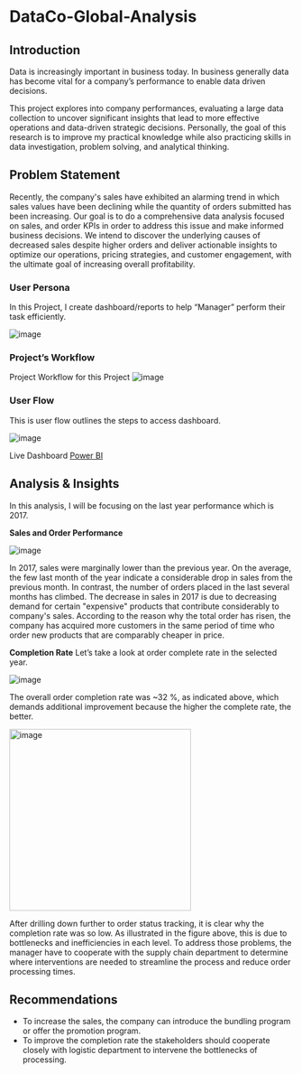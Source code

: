 # DataCo-Global-Analysis

## Introduction

Data is increasingly important in business today. In business generally  data has become vital for a company’s performance to enable data driven decisions.

This project explores into company performances,  evaluating a large data collection to uncover significant insights that lead to more effective operations and data-driven strategic decisions. Personally, the goal of this research is to improve my practical knowledge while also practicing skills in data investigation, problem solving, and analytical thinking.

## Problem Statement

Recently, the company's sales have exhibited an alarming trend in which sales values have been declining while the quantity of orders submitted has been increasing. Our goal is to do a comprehensive data analysis focused on sales, and order KPIs in order to address this issue and make informed business decisions. We intend to discover the underlying causes of decreased sales despite higher orders and deliver actionable insights to optimize our operations, pricing strategies, and customer engagement, with the ultimate goal of increasing overall profitability.


### User Persona

In this Project, I create dashboard/reports to help “Manager” perform their task efficiently.

![image](https://github.com/MuhammadFakhrurradhi/DataCo-Global-Analysis/assets/131879017/186f6329-1f72-4c3c-ac96-3df8a10b2256)


### Project’s Workflow

Project Workflow for this Project
![image](https://github.com/MuhammadFakhrurradhi/DataCo-Global-Analysis/assets/131879017/04291435-db1a-4bb6-b244-cef9d61ec1fe)


### User Flow

This is user flow outlines the steps to access dashboard.

![image](https://github.com/MuhammadFakhrurradhi/DataCo-Global-Analysis/assets/131879017/fbfb9fbe-5b51-472e-a108-5ff2a1dd19d4)


Live Dashboard [Power BI](https://app.powerbi.com/view?r=eyJrIjoiYTllMjRiNDAtYWZhMi00YTE5LTk2MDktZTYwYzNmMTQ2YTNlIiwidCI6ImM2ZTU0OWIzLTVmNDUtNDAzMi1hYWU5LWQ0MjQ0ZGM1YjJjNCJ9&pageName=ReportSectionb96ae2efb8e76b84bc0b)


## Analysis & Insights

In this analysis, I will be focusing on the last year performance which is 2017.

****************************Sales and Order Performance****************************

![image](https://github.com/MuhammadFakhrurradhi/DataCo-Global-Analysis/assets/131879017/2b55ff67-073a-4f0f-b190-99efc9c8ba2d)


In 2017, sales were marginally lower than the previous year. On the average, the few last  month of the year indicate a considerable drop in sales from the previous month. In contrast, the number of orders placed in the last several months has climbed. The decrease in sales in 2017 is due to decreasing demand for certain "expensive" products that contribute considerably to company's sales. According to the reason why the total order has risen, the company has acquired more customers in the same period of time who order new products that are comparably cheaper in price.


******Completion Rate******
Let’s take a look at order complete rate in the selected year.

![image](https://github.com/MuhammadFakhrurradhi/DataCo-Global-Analysis/assets/131879017/5426bffb-797d-48af-bc6d-31afcc547f92)


The overall order completion rate was ~32 %, as indicated above, which demands additional improvement because the higher the complete rate, the better.

<img width="322" alt="image" src="https://github.com/MuhammadFakhrurradhi/DataCo-Global-Analysis/assets/131879017/94e982c4-40fa-40a7-a386-8410cefed04f">

After drilling down further to order status tracking, it is clear why the completion rate was so low. As illustrated in the figure above, this is due to bottlenecks and inefficiencies in each level. To address those problems, the manager have to cooperate with the supply chain department to determine where interventions are needed to streamline the process and reduce order processing times.

## Recommendations

- To increase the sales, the company can introduce the bundling program or offer the promotion program.
- To improve the completion rate the stakeholders should cooperate closely with logistic department to intervene the bottlenecks of processing.
